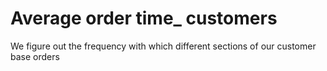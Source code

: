 # Average order time_ customers
 We figure out the frequency with which different sections of our customer base orders
